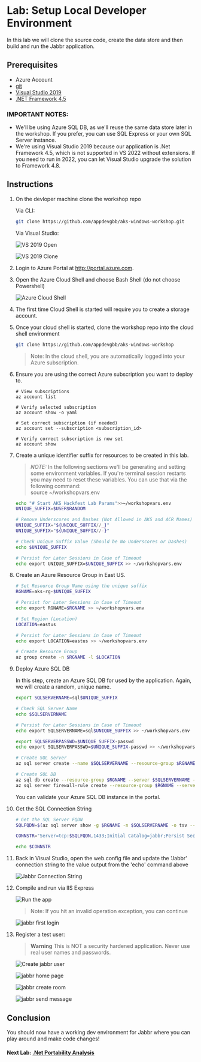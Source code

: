 # Lab: Setup Local Developer Environment

In this lab we will clone the source code, create the data store and then build and run the Jabbr application.

## Prerequisites

- Azure Account
- [git](https://git-scm.com/book/en/v2/Getting-Started-Installing-Git)
- [Visual Studio 2019](https://visualstudio.microsoft.com/vs/older-downloads/)
- [.NET Framework 4.5](https://www.microsoft.com/en-us/download/details.aspx?id=30653)

### IMPORTANT NOTES:
* We'll be using Azure SQL DB, as we'll reuse the same data store later in the workshop. If you prefer, you can use SQL Express or your own SQL Server instance.
* We're using Visual Studio 2019 because our application is .Net Framework 4.5, which is not supported in VS 2022 without extensions. If you need to run in 2022, you can let Visual Studio upgrade the solution to Framework 4.8.

## Instructions

1. On the devloper machine clone the workshop repo
    
    Via CLI:
    ```bash
    git clone https://github.com/appdevgbb/aks-windows-workshop.git
    ```

    Via Visual Studio:

    ![VS 2019 Open](../../assets/img/local-dev-setup/vs2019open.jpg)

    ![VS 2019 Clone](../../assets/img/local-dev-setup/vs2019clone.jpg)
    
1. Login to Azure Portal at http://portal.azure.com.

1. Open the Azure Cloud Shell and choose Bash Shell (do not choose Powershell)

   ![Azure Cloud Shell](../../assets/img/img-cloud-shell.png "Azure Cloud Shell")

1. The first time Cloud Shell is started will require you to create a storage account.

1. Once your cloud shell is started, clone the workshop repo into the cloud shell environment

   ```bash
   git clone https://github.com/appdevgbb/aks-windows-workshop
   ```
   > Note: In the cloud shell, you are automatically logged into your Azure subscription.

1. Ensure you are using the correct Azure subscription you want to deploy to.

   ```
   # View subscriptions
   az account list
   ```

   ```
   # Verify selected subscription
   az account show -o yaml
   ```

   ```
   # Set correct subscription (if needed)
   az account set --subscription <subscription_id>

   # Verify correct subscription is now set
   az account show
   ```

1. Create a unique identifier suffix for resources to be created in this lab.

    > *NOTE:* In the following sections we'll be generating and setting some environment variables. If you're terminal session restarts you may need to reset these variables. You can use that via the following command:<br>
    source ~/workshopvars.env

    ```bash
    echo "# Start AKS Hackfest Lab Params">>~/workshopvars.env
    UNIQUE_SUFFIX=$USER$RANDOM
    
    # Remove Underscores and Dashes (Not Allowed in AKS and ACR Names)
    UNIQUE_SUFFIX="${UNIQUE_SUFFIX//_}"
    UNIQUE_SUFFIX="${UNIQUE_SUFFIX//-}"
    
    # Check Unique Suffix Value (Should be No Underscores or Dashes)
    echo $UNIQUE_SUFFIX
    
    # Persist for Later Sessions in Case of Timeout
    echo export UNIQUE_SUFFIX=$UNIQUE_SUFFIX >> ~/workshopvars.env
    ```

1. Create an Azure Resource Group in East US.

   ```bash
   # Set Resource Group Name using the unique suffix
   RGNAME=aks-rg-$UNIQUE_SUFFIX
   
   # Persist for Later Sessions in Case of Timeout
   echo export RGNAME=$RGNAME >> ~/workshopvars.env
   
   # Set Region (Location)
   LOCATION=eastus
   
   # Persist for Later Sessions in Case of Timeout
   echo export LOCATION=eastus >> ~/workshopvars.env
   
   # Create Resource Group
   az group create -n $RGNAME -l $LOCATION
   ```

1. Deploy Azure SQL DB

    In this step, create an Azure SQL DB for used by the application. Again, we will create a random, unique name.

    ```bash
    export SQLSERVERNAME=sql$UNIQUE_SUFFIX
    
    # Check SQL Server Name
    echo $SQLSERVERNAME
    
    # Persist for Later Sessions in Case of Timeout
    echo export SQLSERVERNAME=sql$UNIQUE_SUFFIX >> ~/workshopvars.env

    export SQLSERVERPASSWD=$UNIQUE_SUFFIX-passwd
    echo export SQLSERVERPASSWD=$UNIQUE_SUFFIX-passwd >> ~/workshopvars.env
    
    # Create SQL Server
    az sql server create --name $SQLSERVERNAME --resource-group $RGNAME --admin-user sqladmin --admin-password $SQLSERVERPASSWD

    # Create SQL DB
    az sql db create --resource-group $RGNAME --server $SQLSERVERNAME --name jabbr --edition GeneralPurpose
    az sql server firewall-rule create --resource-group $RGNAME --server $SQLSERVERNAME -n AllowYourIp --start-ip-address 0.0.0.0 --end-ip-address 0.0.0.0
    ```

    You can validate your Azure SQL DB instance in the portal.

1. Get the SQL Connection String

    ```bash
    # Get the SQL Server FQDN
    SQLFQDN=$(az sql server show -g $RGNAME -n $SQLSERVERNAME -o tsv --query fullyQualifiedDomainName)

    CONNSTR="Server=tcp:$SQLFQDN,1433;Initial Catalog=jabbr;Persist Security Info=False;User ID=sqladmin;Password=$SQLSERVERPASSWD;MultipleActiveResultSets=False;Encrypt=True;TrustServerCertificate=False;Connection Timeout=30;"

    echo $CONNSTR
    ```

1. Back in Visual Studio, open the web.config file and update the 'Jabbr' connection string to the value output from the 'echo' command above

    ![Jabbr Connection String](../../assets/img/local-dev-setup/jabbrconnstr.jpg)

1. Compile and run via IIS Express

    ![Run the app](../../assets/img/local-dev-setup/runiisexpress.jpg)

    >Note: If you hit an invalid operation exception, you can continue

    ![jabbr first login](../../assets/img/local-dev-setup/jabbrfirstlogin.jpg)

1. Register a test user:

    > **Warning**
    > This is NOT a security hardened application. Never use real user names and passwords.

    ![Create jabbr user](../../assets/img/local-dev-setup/jabbrcreateuser.jpg)

    ![jabbr home page](../../assets/img/local-dev-setup/jabbrhomepage.jpg)

    ![jabbr create room](../../assets/img/local-dev-setup/jabbrcreateroom.jpg)

    ![jabbr send message](../../assets/img/local-dev-setup/jabbrsendmessage.jpg)

## Conclusion

You should now have a working dev environment for Jabbr where you can play around and make code changes!

#### Next Lab: [.Net Portability Analysis](labs/portability-analysis/portability-analysis.md)